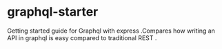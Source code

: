 # graphql-starter
Getting started guide for Graphql with express .Compares how writing an API in graphql is easy compared to traditional REST .
